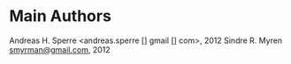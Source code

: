 Main Authors
============
Andreas H. Sperre <andreas.sperre [] gmail [] com>, 2012
Sindre R. Myren <smyrman@gmail.com>, 2012
